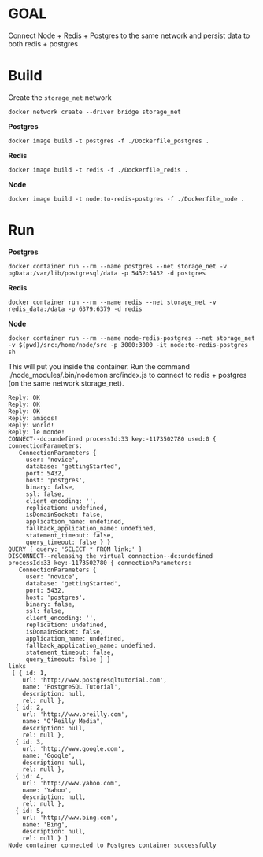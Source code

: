 # GOAL

Connect Node + Redis + Postgres to the same network and persist data to both redis + postgres

# Build

Create the `storage_net` network

`docker network create --driver bridge storage_net`

**Postgres**

`docker image build -t postgres -f ./Dockerfile_postgres .`

**Redis**

`docker image build -t redis -f ./Dockerfile_redis .`

**Node**

`docker image build -t node:to-redis-postgres -f ./Dockerfile_node .`

# Run

**Postgres**

`docker container run --rm --name postgres --net storage_net -v pgData:/var/lib/postgresql/data -p 5432:5432 -d postgres`

**Redis**

`docker container run --rm --name redis --net storage_net -v redis_data:/data -p 6379:6379 -d redis`

**Node**

`docker container run --rm --name node-redis-postgres --net storage_net -v $(pwd)/src:/home/node/src -p 3000:3000 -it node:to-redis-postgres sh`

This will put you inside the container. Run the command ./node_modules/.bin/nodemon src/index.js to connect to redis + postgres (on the same network storage_net).

```
Reply: OK
Reply: OK
Reply: OK
Reply: amigos!
Reply: world!
Reply: le monde!
CONNECT--dc:undefined processId:33 key:-1173502780 used:0 { connectionParameters:
   ConnectionParameters {
     user: 'novice',
     database: 'gettingStarted',
     port: 5432,
     host: 'postgres',
     binary: false,
     ssl: false,
     client_encoding: '',
     replication: undefined,
     isDomainSocket: false,
     application_name: undefined,
     fallback_application_name: undefined,
     statement_timeout: false,
     query_timeout: false } }
QUERY { query: 'SELECT * FROM link;' }
DISCONNECT--releasing the virtual connection--dc:undefined processId:33 key:-1173502780 { connectionParameters:
   ConnectionParameters {
     user: 'novice',
     database: 'gettingStarted',
     port: 5432,
     host: 'postgres',
     binary: false,
     ssl: false,
     client_encoding: '',
     replication: undefined,
     isDomainSocket: false,
     application_name: undefined,
     fallback_application_name: undefined,
     statement_timeout: false,
     query_timeout: false } }
links
 [ { id: 1,
    url: 'http://www.postgresqltutorial.com',
    name: 'PostgreSQL Tutorial',
    description: null,
    rel: null },
  { id: 2,
    url: 'http://www.oreilly.com',
    name: "O'Reilly Media",
    description: null,
    rel: null },
  { id: 3,
    url: 'http://www.google.com',
    name: 'Google',
    description: null,
    rel: null },
  { id: 4,
    url: 'http://www.yahoo.com',
    name: 'Yahoo',
    description: null,
    rel: null },
  { id: 5,
    url: 'http://www.bing.com',
    name: 'Bing',
    description: null,
    rel: null } ]
Node container connected to Postgres container successfully
```
